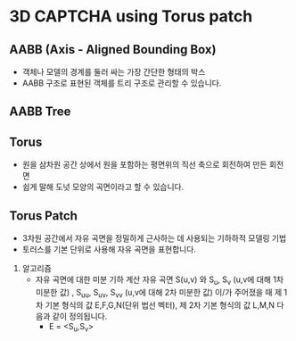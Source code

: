 # 3D CAPTCHA using Torus patch

## AABB (Axis - Aligned Bounding Box)
* 객체나 모델의 경계를 둘러 싸는 가장 간단한 형태의 박스
* AABB 구조로 표현된 객체를 트리 구조로 관리할 수 있습니다.

## AABB Tree

## Torus
* 원을 삼차원 공간 상에서 원을 포함하는 평면위의 직선 축으로 회전하여 만든 회전면
* 쉽게 말해 도넛 모양의 곡면이라고 할 수 있습니다.

## Torus Patch
* 3차원 공간에서 자유 곡면을 정밀하게 근사하는 데 사용되는 기하하적 모델링 기법
* 토러스를 기본 단위로 사용해 자유 곡면을 표현합니다.

1. 알고리즘
   * 자유 곡면에 대한 미분 기하 계산
   자유 곡면 S(u,v) 와 S<sub>u</sub>, S<sub>v</sub> (u,v에 대해 1차 미분한 값) , S<sub>uu</sub>, S<sub>uv</sub>, S<sub>vv</sub> (u,v에 대해 2차 미분한 값) 이/가 주어졌을 때 제 1차 기본 형식의 값 E,F,G,N(단위 법선 벡터), 제 2차 기본 형식의 값 L,M,N 다음과 같이 정의됩니다.
     * E = <S<sub>u</sub>,S<sub>v</sub>>

